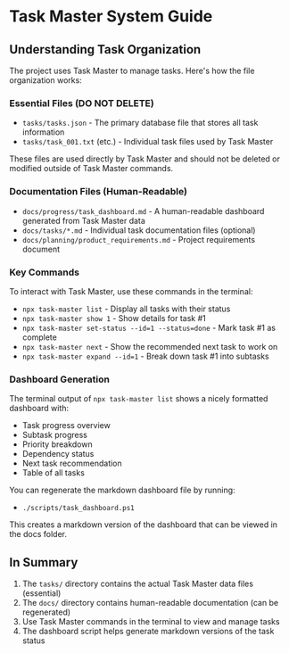 # Task Master System Guide

## Understanding Task Organization

The project uses Task Master to manage tasks. Here's how the file organization works:

### Essential Files (DO NOT DELETE)

* `tasks/tasks.json` - The primary database file that stores all task information
* `tasks/task_001.txt` (etc.) - Individual task files used by Task Master

These files are used directly by Task Master and should not be deleted or modified outside of Task Master commands.

### Documentation Files (Human-Readable)

* `docs/progress/task_dashboard.md` - A human-readable dashboard generated from Task Master data
* `docs/tasks/*.md` - Individual task documentation files (optional)
* `docs/planning/product_requirements.md` - Project requirements document

### Key Commands

To interact with Task Master, use these commands in the terminal:

* `npx task-master list` - Display all tasks with their status
* `npx task-master show 1` - Show details for task #1
* `npx task-master set-status --id=1 --status=done` - Mark task #1 as complete
* `npx task-master next` - Show the recommended next task to work on
* `npx task-master expand --id=1` - Break down task #1 into subtasks

### Dashboard Generation

The terminal output of `npx task-master list` shows a nicely formatted dashboard with:
* Task progress overview
* Subtask progress 
* Priority breakdown
* Dependency status
* Next task recommendation
* Table of all tasks

You can regenerate the markdown dashboard file by running:
* `./scripts/task_dashboard.ps1`

This creates a markdown version of the dashboard that can be viewed in the docs folder.

## In Summary

1. The `tasks/` directory contains the actual Task Master data files (essential)
2. The `docs/` directory contains human-readable documentation (can be regenerated)
3. Use Task Master commands in the terminal to view and manage tasks
4. The dashboard script helps generate markdown versions of the task status 